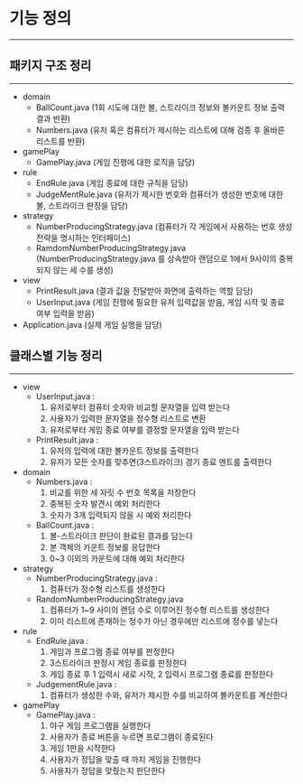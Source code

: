 # 기능 정의

***

## 패키지 구조 정리

***

- domain
    - BallCount.java (1회 시도에 대한 볼, 스트라이크 정보와 볼카운트 정보 출력 결과 반환)
    - Numbers.java (유저 혹은 컴퓨터가 제시하는 리스트에 대해 검증 후 올바른 리스트를 반환)
- gamePlay
    - GamePlay.java (게임 진행에 대한 로직을 담당)
- rule
    - EndRule.java (게임 종료에 대한 규칙을 담당)
    - JudgeMentRule.java (유저가 제시한 번호와 컴퓨터가 생성한 번호에 대한 볼, 스트라이크 판정을 담당)
- strategy
    - NumberProducingStrategy.java (컴퓨터가 각 게임에서 사용하는 번호 생성 전략을 명시하는 인터페이스)
    - RamdomNumberProducingStrategy.java (NumberProducingStrategy.java 를 상속받아 랜덤으로 1에서 9사이의 중복되지 않는
      세 수를 생성)
- view
    - PrintResult.java (결과 값을 전달받아 화면에 출력하는 역할 담당)
    - UserInput.java (게임 진행에 필요한 유저 입력값을 받음, 게임 시작 및 종료 여부 입력을 받음)
- Application.java (실제 게임 실행을 담당)

## 클래스별 기능 정리

***

- view
    - UserInput.java :
        1. 유저로부터 컴퓨터 숫자와 비교할 문자열을 입력 받는다
        2. 사용자가 입력한 문자열을 정수형 리스트로 변환
        3. 유저로부터 게임 종료 여부를 결정할 문자열을 입력 받는다
    - PrintResult.java :
        1. 유저의 입력에 대한 볼카운트 정보를 출력한다
        2. 유저가 모든 숫자를 맞추면(3스트라이크) 경기 종료 멘트를 출력한다
- domain
    - Numbers.java :
        1. 비교를 위한 세 자릿 수 번호 목록을 저장한다
        2. 중복된 숫자 발견시 예외 처리한다
        3. 숫자가 3개 입력되지 않을 시 예외 처리한다
    - BallCount.java :
        1. 볼-스트라이크 판단이 완료된 결과를 담는다
        2. 본 객체의 카운트 정보를 응답한다
        3. 0~3 이외의 카운트에 대해 예외 처리한다
- strategy
    - NumberProducingStrategy.java :
        1. 컴퓨터가 정수형 리스트를 생성한다
    - RandomNumberProducingStrategy.java
        1. 컴퓨터가 1~9 사이의 랜덤 수로 이루어진 정수형 리스트를 생성한다
        2. 이미 리스트에 존재하는 정수가 아닌 경우에만 리스트에 정수를 넣는다
- rule
    - EndRule.java :
        1. 게임과 프로그램 종료 여부를 판정한다
        2. 3스트라이크 판정시 게임 종료를 판정한다
        3. 게임 종료 후 1 입력시 새로 시작, 2 입력시 프로그램 종료를 판정한다
    - JudgementRule.java :
        1. 컴퓨터가 생성한 수와, 유저가 제시한 수를 비교하여 볼카운트를 계산한다
- gamePlay
    - GamePlay.java :
        1. 야구 게임 프로그램을 실행한다
        2. 사용자가 종료 버튼을 누르면 프로그램이 종료된다
        3. 게임 1판을 시작한다
        4. 사용자가 정답을 맞출 때 까지 게임을 진행한다
        5. 사용자가 정답을 맞췄는지 판단한다